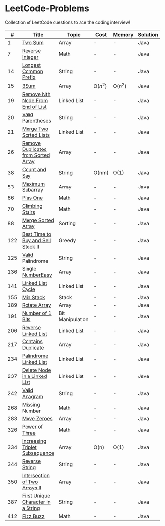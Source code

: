 # LeetCode-Problems
Collection of LeetCode questions to ace the coding interview!

| **#** | **Title**                           | **Topic** | **Cost** | **Memory** | **Solution** | **Difficulty** |
|-------|-------------------------------------|-----------|----------|------------|--------------|----------------|
| 1     | <a href="https://github.com/PolPinol/LeetCode-Problems/blob/main/two-sum/two-sum.java">Two Sum</a>                                              									| Array | - | - | Java | Easy           |
| 7     | <a href="https://github.com/PolPinol/LeetCode-Problems/tree/main/reverse-integer/reverse-integer.java">Reverse Integer</a>                      									| Math | - | - | Java | Medium         |
| 14    | <a href="https://github.com/PolPinol/LeetCode-Problems/tree/main/longest-common-prefix/longest-common-prefix.java">Longest Common Prefix</a>            								| String | - | - | Java | Easy           |
| 15    | <a href="https://github.com/PolPinol/LeetCode-Problems/blob/main/3sum/3sum.java">3Sum</a>            								| Array | O($n^2$) | O($n^2$) | Java | Medium           |
| 19   | <a href="https://github.com/PolPinol/LeetCode-Problems/blob/main/remove-nth-node-from-end-of-list/remove-nth-node-from-end-of-list.java">Remove Nth Node From End of List</a> 	 		| Linked List | - | - | Java | Medium |
| 20   | <a href="https://github.com/PolPinol/LeetCode-Problems/blob/main/valid-parentheses/valid-parentheses.java">Valid Parentheses</a>  													| String | - | - | Java | Easy |
| 21   | <a href="https://github.com/PolPinol/LeetCode-Problems/blob/main/merge-two-sorted-lists/merge-two-sorted-lists.java">Merge Two Sorted Lists</a>  									| Linked List | - | - | Java | Easy |
| 26    | <a href="https://github.com/PolPinol/LeetCode-Problems/blob/main/remove-duplicates-from-sorted-array/remove-duplicates-from-sorted-array.java">Remove Duplicates from Sorted Array</a>  	| Array | - | - | Java | Easy           |
| 38    | <a href="https://github.com/PolPinol/LeetCode-Problems/blob/main/count-and-say/count-and-say.java">Count and Say</a>  	| String | O(nm) | O(1) | Java | Medium           |
| 53   | <a href="https://github.com/PolPinol/LeetCode-Problems/blob/main/maximum-subarray/maximum-subarray.java">Maximum Subarray</a>  													| Array | - | - | Java | Easy |
| 66    | <a href="https://github.com/PolPinol/LeetCode-Problems/blob/main/plus-one/plus-one.java">Plus One</a>                             												| Math | - | - | Java | Easy           |
| 70   | <a href="https://github.com/PolPinol/LeetCode-Problems/blob/main/climbing-stairs/climbing-stairs.java">Climbing Stairs</a>  														| Math | - | - | Java | Easy |
| 88   | <a href="https://github.com/PolPinol/LeetCode-Problems/blob/main/merge-sorted-array/merge-sorted-array.java">Merge Sorted Array</a>  												| Sorting | - | - | Java | Easy |
| 122   | <a href="https://github.com/PolPinol/LeetCode-Problems/blob/main/best-time-to-buy-and-sell-stock-ii/best-time-to-buy-and-sell-stock-ii.java">Best Time to Buy and Sell Stock II</a>		| Greedy | - | - | Java | Medium |
| 125   | <a href="https://github.com/PolPinol/LeetCode-Problems/blob/main/valid-palindrome/valid-palindrome.java">Valid Palindrome</a>                     									| String | - | - | Java | Easy           |
| 136   | <a href="https://github.com/PolPinol/LeetCode-Problems/blob/main/single-number/single-number.java">Single NumberEasy</a>                    										| Array | - | - | Java | Easy           |
| 141   | <a href="https://github.com/PolPinol/LeetCode-Problems/blob/main/linked-list-cycle/linked-list-cycle.java">Linked List Cycle</a>  												| Linked List | - | - | Java | Easy |
| 155   | <a href="https://github.com/PolPinol/LeetCode-Problems/blob/main/min-stack/min-stack.java">Min Stack</a>  																	| Stack | - | - | Java | Easy |
| 189   | <a href="https://github.com/PolPinol/LeetCode-Problems/tree/main/rotate-array/rotate-array.java">Rotate Array</a>                        											| Array | - | - | Java | Medium         |
| 191   | <a href="https://github.com/PolPinol/LeetCode-Problems/blob/main/number-of-1-bits/number-of-1-bits.java">Number of 1 Bits</a>  													| Bit Manipulation | - | - | Java | Easy |
| 206   | <a href="https://github.com/PolPinol/LeetCode-Problems/blob/main/reverse-linked-list/reverse-linked-list.java">Reverse Linked List</a>  											| Linked List | - | - | Java | Easy |
| 217   | <a href="https://github.com/PolPinol/LeetCode-Problems/blob/main/contains-duplicate/contains-duplicate.java">Contains Duplicate</a>                  								| Array | - | - | Java | Easy           |
| 234   | <a href="https://github.com/PolPinol/LeetCode-Problems/blob/main/palindrome-linked-list/palindrome-linked-list.java">Palindrome Linked List</a>  									| Linked List | - | - | Java | Easy |
| 237   | <a href="https://github.com/PolPinol/LeetCode-Problems/blob/main/delete-node-in-a-linked-list/delete-node-in-a-linked-list.java">Delete Node in a Linked List</a>  					| Linked List | - | - | Java | Easy |
| 242   | <a href="https://github.com/PolPinol/LeetCode-Problems/blob/main/valid-anagram/valid-anagram.java">Valid Anagram</a>                       										| String | - | - | Java | Easy           |
| 268   | <a href="https://github.com/PolPinol/LeetCode-Problems/blob/main/missing-number/missing-number.java">Missing Number</a>  														| Math | - | - | Java | Easy |
| 283   | <a href="https://github.com/PolPinol/LeetCode-Problems/blob/main/move-zeroes/move-zeroes.java">Move Zeroes</a>                         											| Array | - | - | Java | Easy           |
| 326   | <a href="https://github.com/PolPinol/LeetCode-Problems/blob/main/power-of-three/power-of-three.java">Power of Three</a>  														| Math | - | - | Java | Easy |
| 334   | <a href="https://github.com/PolPinol/LeetCode-Problems/blob/main/increasing-triplet-subsequence/increasing-triplet-subsequence.java">Increasing Triplet Subsequence</a>  														| Array | O(n) | O(1) | Java | Medium |
| 344   | <a href="https://github.com/PolPinol/LeetCode-Problems/blob/main/reverse-string/reverse-string.java">Reverse String</a>                      										| String | - | - | Java | Easy           |
| 350   | <a href="https://github.com/PolPinol/LeetCode-Problems/blob/main/intersection-of-two-arrays-ii/intersection-of-two-arrays-ii.java">Intersection of Two Arrays II</a>       				| Array | - | - | Java | Easy           |
| 387   | <a href="https://github.com/PolPinol/LeetCode-Problems/blob/main/first-unique-character-in-a-string/first-unique-character-in-a-string.java">First Unique Character in a String</a>  		| String | - | - | Java | Easy |
| 412   | <a href="https://github.com/PolPinol/LeetCode-Problems/blob/main/fizz-buzz/fizz-buzz.java">Fizz Buzz</a>  																	| Math | - | - | Java | Easy |
